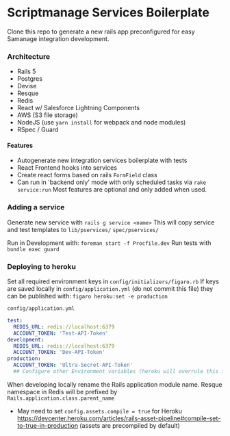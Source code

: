 # Scriptmanage Services Boilerplate

Clone this repo to generate a new rails app preconfigured for easy Samanage integration development.


### Architecture

- Rails 5
- Postgres
- Devise
- Resque
- Redis
- React w/ Salesforce Lightning Components
- AWS (S3 file storage)
- NodeJS (use `yarn install` for webpack and node modules)
- RSpec / Guard
 
 
 #### Features
* Autogenerate new integration services boilerplate with tests
* React Frontend hooks into services
* Create react forms based on rails `FormField` class
* Can run in 'backend only' mode with only scheduled tasks via `rake service:run`
Most features are optional and only added when used.



### Adding a service

Generate new service with `rails g service <name>`
This will copy service and test templates to `lib/pservices/` `spec/pservices/`


Run in Development with: `foreman start -f Procfile.dev`
Run tests with `bundle exec guard`


### Deploying to heroku

Set all required environment keys in `config/initializers/figaro.rb`
If keys are saved locally in `config/application.yml` (do not commit this file) they can be published with: `figaro heroku:set -e production`

`config/application.yml`
```yaml
test:
  REDIS_URL: redis://localhost:6379
  ACCOUNT_TOKEN: 'Test-API-Token'
development:
  REDIS_URL: redis://localhost:6379
  ACCOUNT_TOKEN: 'Dev-API-Token'
production:
  ACCOUNT_TOKEN: 'Ultra-Secret-API-Token'
  ## Configure other Environment variables (heroku will overrule this file)
```
When developing locally rename the Rails application module name. Resque namespace in Redis will be prefixed by `Rails.application.class.parent_name`

* May need to set `config.assets.compile = true` for Heroku https://devcenter.heroku.com/articles/rails-asset-pipeline#compile-set-to-true-in-production (assets are precompiled by default)
